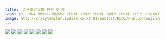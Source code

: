 ```yaml
---
title:  からあげ太郎 단편 몇 개
tags: 장르：개그 캐릭터：레밀리아 캐릭터：마리사 캐릭터：앨리스 캐릭터：요우무 からあげ太郎 동방_웹코믹
image: http://crazytempler.ipdisk.co.kr:81/publist/HDD1/Public/doujin/ghap/5547/001.jpg
---
```

<img src="http://crazytempler.ipdisk.co.kr:81/publist/HDD1/Public/doujin/ghap/5547/001.jpg">
<img src="http://crazytempler.ipdisk.co.kr:81/publist/HDD1/Public/doujin/ghap/5547/002.jpg">
<img src="http://crazytempler.ipdisk.co.kr:81/publist/HDD1/Public/doujin/ghap/5547/003.jpg">
<img src="http://crazytempler.ipdisk.co.kr:81/publist/HDD1/Public/doujin/ghap/5547/004.jpg">
<img src="http://crazytempler.ipdisk.co.kr:81/publist/HDD1/Public/doujin/ghap/5547/005.jpg">
<img src="http://crazytempler.ipdisk.co.kr:81/publist/HDD1/Public/doujin/ghap/5547/006.jpg">
<img src="http://crazytempler.ipdisk.co.kr:81/publist/HDD1/Public/doujin/ghap/5547/007.jpg">
<img src="http://crazytempler.ipdisk.co.kr:81/publist/HDD1/Public/doujin/ghap/5547/008.jpg">
